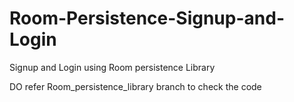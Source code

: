# Room-Persistence-Signup-and-Login
Signup and Login using Room persistence Library

DO refer Room_persistence_library branch to check the code
